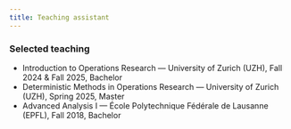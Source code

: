 ```yaml
---
title: Teaching assistant
---
```


### Selected teaching

- Introduction to Operations Research — University of Zurich (UZH), Fall 2024 & Fall 2025, Bachelor  
- Deterministic Methods in Operations Research — University of Zurich (UZH), Spring 2025, Master
- Advanced Analysis I — École Polytechnique Fédérale de Lausanne (EPFL), Fall 2018, Bachelor